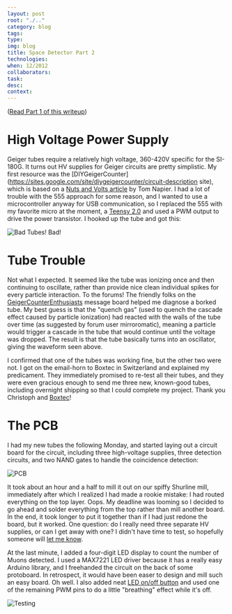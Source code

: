 ```yaml
---
layout: post 
root: "./.." 
category: blog
tags: 
type: 
img: blog 
title: Space Detector Part 2
technologies: 
when: 12/2012
collaborators: 
task: 
desc: 
context:  
---
```


([Read Part 1 of this writeup](/blog/space-1.html))

# High Voltage Power Supply

Geiger tubes require a relatively high voltage, 360-420V specific for the SI-180G. It turns out HV supplies for Geiger circuits are pretty simplistic. My first resource was the [DIYGeigerCounter](https://sites.google.com/site/diygeigercounter/circuit-description site), which is based on a [Nuts and Volts article](http://www.scribd.com/doc/41802301/Nuts-Volts-25-01-Jan-2004#page=44) by Tom Napier. I had a lot of trouble with the 555 approach for some reason, and I wanted to use a microcontroller anyway for USB communication, so I replaced the 555 with my favorite micro at the moment, a [Teensy 2.0](http://www.pjrc.com/teensy/) and used a PWM output to drive the power transistor. I hooked up the tube and got this:

![Bad Tubes! Bad!](/images/{{page.img}}/cosmic-bad-tube.jpg)

# Tube Trouble

Not what I expected. It seemed like the tube was ionizing once and then continuing to oscillate, rather than provide nice clean individual spikes for every particle interaction. To the forums! The friendly folks on the [GeigerCounterEnthusiasts](http://tech.groups.yahoo.com/group/GeigerCounterEnthusiasts) message board helped me diagnose a borked tube. My best guess is that the "quench gas" (used to quench the cascade effect caused by particle ionization) had reacted with the walls of the tube over time (as suggested by forum user mirroromatic), meaning a particle would trigger a cascade in the tube that would continue until the voltage was dropped. The result is that the tube basically turns into an oscillator, giving the waveform seen above.

I confirmed that one of the tubes was working fine, but the other two were not. I got on the email-horn to Boxtec in Switzerland and explained my predicament. They immediately promised to re-test all their tubes, and they were even gracious enough to send me three new, known-good tubes, including overnight shipping so that I could complete my project. Thank you Christoph and [Boxtec](http://boxtec.ch)!

# The PCB

I had my new tubes the following Monday, and started laying out a circuit board for the circuit, including three high-voltage supplies, three detection circuits, and two NAND gates to handle the coincidence detection:

![PCB](/images/{{page.img}}/cosmic-pcb.jpg)

It took about an hour and a half to mill it out on our spiffy Shurline mill, immediately after which I realized I had made a rookie mistake: I had routed everything on the top layer. Oops. My deadline was looming so I decided to go ahead and solder everything from the top rather than mill another board. In the end, it took longer to put it together than if I had just redone the board, but it worked. One question: do I really need three separate HV supplies, or can I get away with one? I didn't have time to test, so hopefully someone will [let me know](mailto:max@mmmaaa.xxx).

At the last minute, I added a four-digit LED display to count the number of Muons detected. I used a MAX7221 LED driver because it has a really easy Arduino library, and I freehanded the circuit on the back of some protoboard. In retrospect, it would have been easer to design and mill such an easy board. Oh well. I also added neat [LED on/off button](https://www.adafruit.com/products/916) and used one of the remaining PWM pins to do a little "breathing" effect while it's off.

![Testing](/images/{{page.img}}/cosmic-testing.jpg)